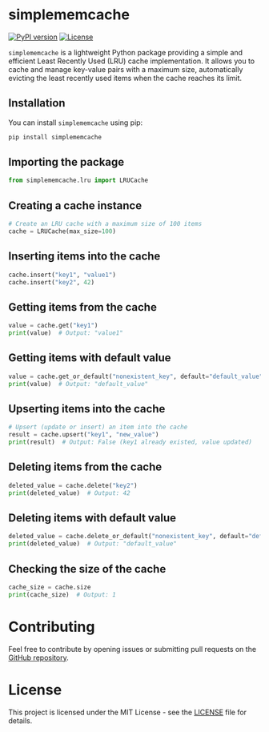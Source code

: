 # simplememcache

[![PyPI version](https://badge.fury.io/py/simplememcache.svg)](https://badge.fury.io/py/simplememcache)
[![License](https://img.shields.io/badge/license-MIT-blue.svg)](https://github.com/aj-jaiswal007/SimpleMemCache/blob/main/LICENSE)

`simplememcache` is a lightweight Python package providing a simple and efficient Least Recently Used (LRU) cache implementation. It allows you to cache and manage key-value pairs with a maximum size, automatically evicting the least recently used items when the cache reaches its limit.

## Installation

You can install `simplememcache` using pip:

```bash
pip install simplememcache
```


## Importing the package
```python
from simplememcache.lru import LRUCache
```

## Creating a cache instance
```python
# Create an LRU cache with a maximum size of 100 items
cache = LRUCache(max_size=100)
```

## Inserting items into the cache
```python
cache.insert("key1", "value1")
cache.insert("key2", 42)
```

## Getting items from the cache
```python
value = cache.get("key1")
print(value)  # Output: "value1"
```

## Getting items with default value
```python
value = cache.get_or_default("nonexistent_key", default="default_value")
print(value)  # Output: "default_value"
```

## Upserting items into the cache
```python
# Upsert (update or insert) an item into the cache
result = cache.upsert("key1", "new_value")
print(result)  # Output: False (key1 already existed, value updated)
```

## Deleting items from the cache
```python
deleted_value = cache.delete("key2")
print(deleted_value)  # Output: 42
```

## Deleting items with default value
```python
deleted_value = cache.delete_or_default("nonexistent_key", default="default_value")
print(deleted_value)  # Output: "default_value"
```

## Checking the size of the cache
```python
cache_size = cache.size
print(cache_size)  # Output: 1
```

# Contributing
Feel free to contribute by opening issues or submitting pull requests on the [GitHub repository](https://github.com/aj-jaiswal007/SimpleMemCache).

# License
This project is licensed under the MIT License - see the [LICENSE](https://github.com/aj-jaiswal007/SimpleMemCache/blob/master/LICENSE) file for details.